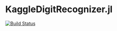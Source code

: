 # KaggleDigitRecognizer.jl

[![Build Status](https://travis-ci.org/benhamner/KaggleDigitRecognizer.jl.png)](https://travis-ci.org/benhamner/KaggleDigitRecognizer.jl)
